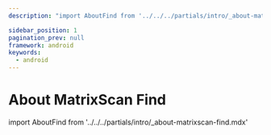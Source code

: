 ```yaml
---
description: "import AboutFind from '../../../partials/intro/_about-matrixscan-find.mdx'                                                                                                "

sidebar_position: 1
pagination_prev: null
framework: android
keywords:
  - android
---
```


# About MatrixScan Find

import AboutFind from '../../../partials/intro/_about-matrixscan-find.mdx'

<AboutFind />
